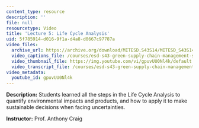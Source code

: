 ```yaml
---
content_type: resource
description: ''
file: null
resourcetype: Video
title: 'Lecture 5: Life Cycle Analysis'
uid: 5f785914-d016-9f1a-d4a8-d0667c97787a
video_files:
  archive_url: https://archive.org/download/MITESD.S43S14/MITESD_S43S14_ses05_300k.mp4
  video_captions_file: /courses/esd-s43-green-supply-chain-management-spring-2014/ac0cceb3a11b5c58b7858ffb98035ac3_gpuvUU0Nl4k.vtt
  video_thumbnail_file: https://img.youtube.com/vi/gpuvUU0Nl4k/default.jpg
  video_transcript_file: /courses/esd-s43-green-supply-chain-management-spring-2014/3abc7307034f72e1210744db902b4c46_gpuvUU0Nl4k.pdf
video_metadata:
  youtube_id: gpuvUU0Nl4k
---
```


**Description:** Students learned all the steps in the Life Cycle Analysis to quantify environmental impacts and products, and how to apply it to make sustainable decisions when facing uncertainties.

**Instructor:** Prof. Anthony Craig